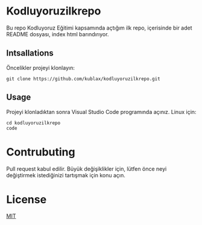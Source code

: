 # Kodluyoruzilkrepo
Bu repo Kodluyoruz Eğitimi kapsamında açtığım ilk repo, içerisinde bir adet README dosyası, index html barındırıyor.

## Intsallations 
Öncelikler projeyi klonlayın:
```
git clone https://github.com/kublax/kodluyoruzilkrepo.git
``` 
## Usage
Projeyi klonladıktan sonra Visual Studio Code programında açınız.
Linux için:
```
cd kodluyoruzilkrepo
code
```
# Contrubuting
Pull request kabul edilir. Büyük değişiklikler için, lütfen önce neyi değiştirmek istediğinizi tartışmak için konu açın.
# License
[MIT](https://choosealicense.com/licenses/mit/)